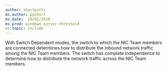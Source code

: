 ```yaml
---
author: shortpatti
ms.author: pashort
ms.date:  10/02/2018
ms.prod: windows-server-threshold
ms:topic: include
---
```


With Switch Dependent modes, the switch to which the NIC Team members are connected determines how to distribute the inbound network traffic among the NIC Team members. The switch has complete independence to determine how to distribute the network traffic across the NIC Team members.